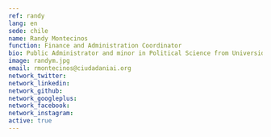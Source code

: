 ```yaml
---
ref: randy
lang: en
sede: chile
name: Randy Montecinos
function: Finance and Administration Coordinator
bio: Public Administrator and minor in Political Science from Universidad de Chile. Holds a diploma in Cultural Mediation and Audience Development. Dog and theater lover.
image: randym.jpg
email: rmontecinos@ciudadaniai.org
network_twitter:
network_linkedin:
network_github:
network_googleplus:
network_facebook:
network_instagram:
active: true
---
```

